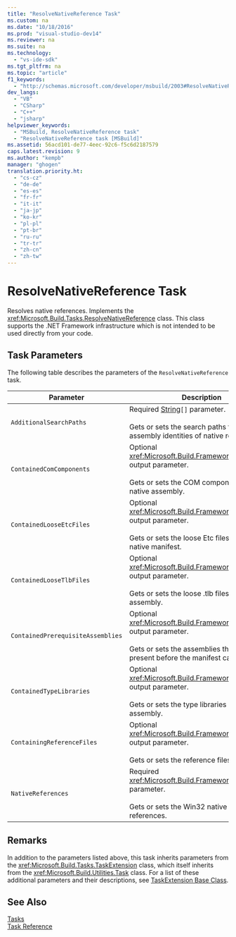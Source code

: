 ```yaml
---
title: "ResolveNativeReference Task"
ms.custom: na
ms.date: "10/18/2016"
ms.prod: "visual-studio-dev14"
ms.reviewer: na
ms.suite: na
ms.technology: 
  - "vs-ide-sdk"
ms.tgt_pltfrm: na
ms.topic: "article"
f1_keywords: 
  - "http://schemas.microsoft.com/developer/msbuild/2003#ResolveNativeReference"
dev_langs: 
  - "VB"
  - "CSharp"
  - "C++"
  - "jsharp"
helpviewer_keywords: 
  - "MSBuild, ResolveNativeReference task"
  - "ResolveNativeReference task [MSBuild]"
ms.assetid: 56acd101-de77-4eec-92c6-f5c6d2187579
caps.latest.revision: 9
ms.author: "kempb"
manager: "ghogen"
translation.priority.ht: 
  - "cs-cz"
  - "de-de"
  - "es-es"
  - "fr-fr"
  - "it-it"
  - "ja-jp"
  - "ko-kr"
  - "pl-pl"
  - "pt-br"
  - "ru-ru"
  - "tr-tr"
  - "zh-cn"
  - "zh-tw"
---
```

# ResolveNativeReference Task
Resolves native references. Implements the <xref:Microsoft.Build.Tasks.ResolveNativeReference> class. This class supports the .NET Framework infrastructure which is not intended to be used directly from your code.  
  
## Task Parameters  
 The following table describes the parameters of the `ResolveNativeReference` task.  
  
|Parameter|Description|  
|---------------|-----------------|  
|`AdditionalSearchPaths`|Required [String](assetId:///String?qualifyHint=False&autoUpgrade=True)`[]` parameter.<br /><br /> Gets or sets the search paths for resolving assembly identities of native references.|  
|`ContainedComComponents`|Optional <xref:Microsoft.Build.Framework.ITaskItem>`[]` output parameter.<br /><br /> Gets or sets the COM components of the native assembly.|  
|`ContainedLooseEtcFiles`|Optional <xref:Microsoft.Build.Framework.ITaskItem>`[]` output parameter.<br /><br /> Gets or sets the loose Etc files listed in the native manifest.|  
|`ContainedLooseTlbFiles`|Optional <xref:Microsoft.Build.Framework.ITaskItem>`[]` output parameter.<br /><br /> Gets or sets the loose .tlb files of the native assembly.|  
|`ContainedPrerequisiteAssemblies`|Optional <xref:Microsoft.Build.Framework.ITaskItem>`[]` output parameter.<br /><br /> Gets or sets the assemblies that must be present before the manifest can be used.|  
|`ContainedTypeLibraries`|Optional <xref:Microsoft.Build.Framework.ITaskItem>`[]` output parameter.<br /><br /> Gets or sets the type libraries of the native assembly.|  
|`ContainingReferenceFiles`|Optional <xref:Microsoft.Build.Framework.ITaskItem>`[]` output parameter.<br /><br /> Gets or sets the reference files.|  
|`NativeReferences`|Required <xref:Microsoft.Build.Framework.ITaskItem>`[]` parameter.<br /><br /> Gets or sets the Win32 native assembly references.|  
  
## Remarks  
 In addition to the parameters listed above, this task inherits parameters from the <xref:Microsoft.Build.Tasks.TaskExtension> class, which itself inherits from the <xref:Microsoft.Build.Utilities.Task> class. For a list of these additional parameters and their descriptions, see [TaskExtension Base Class](../reference/taskextension-base-class.md).  
  
## See Also  
 [Tasks](../reference/msbuild-tasks.md)   
 [Task Reference](../reference/msbuild-task-reference.md)